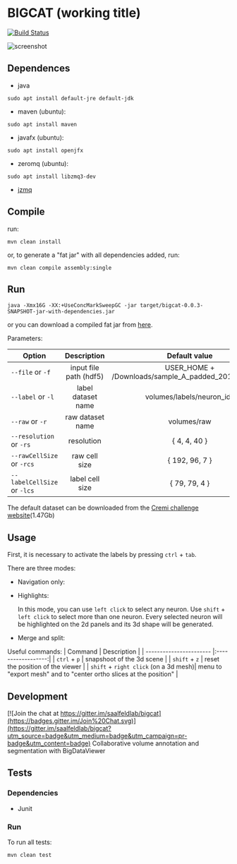 # BIGCAT (working title)

[![Build Status](https://travis-ci.org/ssinhaleite/bigcat.svg?branch=javafx-generic-listeners)](https://travis-ci.org/ssinhaleite/bigcat)

![screenshot](https://raw.githubusercontent.com/ssinhaleite/bigcat/javafx-generic-listeners/img/bigcat-20171116.png)

## Dependences

* java
```shell
sudo apt install default-jre default-jdk
```

* maven (ubuntu):
```shell
sudo apt install maven
```

* javafx (ubuntu):

```shell
sudo apt install openjfx
```

* zeromq (ubuntu):

```shell
sudo apt install libzmq3-dev
```
* [jzmq](https://github.com/zeromq/jzmq)

## Compile

run:

```shell
mvn clean install
```

or, to generate a "fat jar" with all dependencies added, run:

```shell
mvn clean compile assembly:single
```

## Run

```shell
java -Xmx16G -XX:+UseConcMarkSweepGC -jar target/bigcat-0.0.3-SNAPSHOT-jar-with-dependencies.jar
```

or you can download a compiled fat jar from [here](https://www.dropbox.com/s/f82nfc0cbrdmtji/bigcat-0.0.3-SNAPSHOT-jar-with-dependencies-08112017.jar?dl=0).

Parameters:

| Option                  | Description        | Default value             |
| ----------------------- |:------------------:|:-------------------------:|
| `--file` or `-f`        | input file path (hdf5) | USER_HOME + /Downloads/sample_A_padded_20160501.hdf |
| `--label` or `-l`       | label dataset name | volumes/labels/neuron_ids |
| `--raw` or `-r`         | raw dataset name   | volumes/raw               |
| `--resolution` or `-rs` | resolution         | { 4, 4, 40 }              |
| `--rawCellSize` or `-rcs` | raw cell size    | { 192, 96, 7 }            |
| `--labelCellSize` or `-lcs`| label cell size | { 79, 79, 4 }             |

The default dataset can be downloaded from the [Cremi challenge website](https://cremi.org/static/data/sample_A_padded_20160501.hdf)(1.47Gb)

## Usage

First, it is necessary to activate the labels by pressing `ctrl` + `tab`.

There are three modes:
* Navigation only:

* Highlights:

   In this mode, you can use `left click` to select any neuron. Use `shift` + `left click` to select more than one neuron.
   Every selected neuron will be highlighted on the 2d panels and its 3d shape will be generated.

* Merge and split:

Useful commands:
| Command                  | Description        |
| ----------------------- |:------------------:|
| `ctrl` + `p` | snapshoot of the 3d scene |
| `shift` + `z` | reset the position of the viewer |
| `shift` + `right click` (on a 3d mesh)| menu to "export mesh" and to "center ortho slices at the position" |


## Development

[![Join the chat at https://gitter.im/saalfeldlab/bigcat](https://badges.gitter.im/Join%20Chat.svg)](https://gitter.im/saalfeldlab/bigcat?utm_source=badge&utm_medium=badge&utm_campaign=pr-badge&utm_content=badge)
Collaborative volume annotation and segmentation with BigDataViewer

## Tests

### Dependencies
* Junit

### Run

To run all tests:
```
mvn clean test
```

